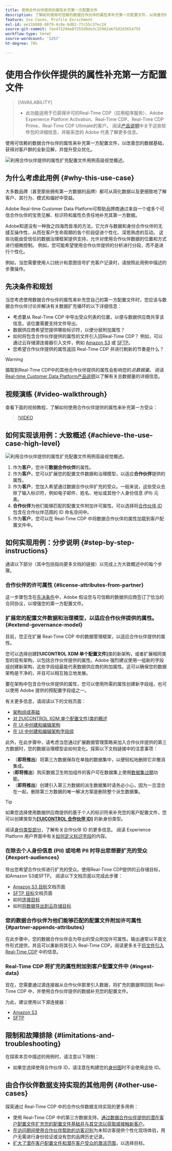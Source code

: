 ```yaml
---
title: 使用合作伙伴提供的属性补充第一方配置文件
description: 了解如何使用可信赖的数据合作伙伴的属性来补充第一方配置文件，以改善您的数据基础，获得对客户群的全新见解，并提升受众优化。
feature: Use Cases, Profile Enrichment
exl-id: ee21b988-88f9-4c8e-bd82-7fc55c37ec24
source-git-commit: 7ee472294e8f255d9de3c15982a6f5d2d3654755
workflow-type: tm+mt
source-wordcount: '1257'
ht-degree: 78%

---
```


# 使用合作伙伴提供的属性补充第一方配置文件

>[!AVAILABILITY]
>
>* 此功能适用于已获得许可的Real-Time CDP（应用程序服务）、Adobe Experience Platform Activation、Real-Time CDP、Real-Time CDP Prime、Real-Time CDP Ultimate的客户。 阅读[产品说明](https://helpx.adobe.com/cn/legal/product-descriptions.html)中关于这些软件包的详细信息，并联系您的 Adobe 代表了解更多信息。

使用可信赖的数据合作伙伴的属性来补充第一方配置文件，以改善您的数据基础，获得对客户群的全新见解，并提升受众优化。

![利用合作伙伴提供的属性扩充配置文件用例高级视觉概述。](/help/rtcdp/assets/partner-data/enrichment/enrichment-use-case-overview.png)

## 为什么考虑此用例 {#why-this-use-case}

大多数品牌（甚至那些拥有第一方数据的品牌）都可从简化数据以及更细致地了解客户、其行为、模式和偏好中受益。

Adobe Real-time Customer Data Platform可帮助品牌商通过来自一个或多个可信合作伙伴的宝贵见解、标识符和属性负责任地补充其第一方数据。

Adobe知道没有一种放之四海而皆准的方法，它允许与数据和身份合作伙伴的无缝互操作性，从而在客户生命周期的各个阶段促进个性化、深思熟虑的互动。 这些功能由受信任的数据治理框架提供支持，允许对使用合作伙伴数据的位置和方式进行细微控制。 例如，您可能希望使用合作伙伴提供的分析进行分段，而不是进行个性化。

例如，当您需要使用人口统计和意图信号扩充客户记录时，请按照此用例中描述的步骤操作。

## 先决条件和规划

当您考虑使用数据合作伙伴的属性来补充您自己的第一方配置文件时，您应该与数据合作伙伴讨论并解决有关数据扩充循环的以下详细信息：

* 考虑要从 Real-Time CDP 中导出受众列表的位置，以便与数据供应商共享该信息。该位置需要支持文件导出。
* 数据供应商希望您提供哪些标识符，以便分层附加属性？
* 如何将包含合作伙伴提供的属性的文件引入回Real-Time CDP？ 例如，可以通过云存储源连接器引入文件，例如 [Amazon S3](/help/sources/connectors/cloud-storage/s3.md) 或 [SFTP](/help/sources/connectors/cloud-storage/sftp.md)。
* 您希望合作伙伴提供的属性返回 Real-Time CDP 并进行刷新的节奏是什么？

>[!WARNING]
>
>摄取到Real-Time CDP中的其他合作伙伴提供的属性会影响您的&#x200B;*总数据量*。 阅读[Real-time Customer Data Platform产品说明](https://helpx.adobe.com/cn/legal/product-descriptions/real-time-customer-data-platform.html)以了解有关总数据量的详细信息。

## 视频演练 {#video-walkthrough}

查看下面的视频教程，了解如何使用合作伙伴提供的属性来补充第一方受众：

>[!VIDEO](https://video.tv.adobe.com/v/3452471/?learn=on&captions=chi_hans)

## 如何实现该用例：大致概述 {#achieve-the-use-case-high-level}

![利用合作伙伴提供的属性扩充配置文件用例高级视觉概述。](/help/rtcdp/assets/partner-data/enrichment/enrichment-use-case-steps.png)

1. 作为&#x200B;**客户**，您许可&#x200B;**数据合作伙伴**&#x200B;的属性。
2. 作为&#x200B;**客户**，您可以扩展您的配置文件数据和治理模型，以适应&#x200B;**合作伙伴**&#x200B;提供的属性。
3. 作为&#x200B;**客户**，您加入希望通过数据合作伙伴扩充的受众。一般来说，这些受众去除了输入标识符，例如电子邮件、姓名、地址或其他个人身份信息 (PII) 元素。
4. **合作伙伴**&#x200B;为他们能够匹配的配置文件附加许可属性。可以选择将[合作伙伴 ID ](/help/identity-service/features/namespaces.md)包含在合作伙伴范围的 ID 命名空间中。
5. 作为&#x200B;**客户**，您可以在 Real-Time CDP 中将数据合作伙伴的属性加载到客户配置文件中。

## 如何实现用例：分步说明 {#step-by-step-instructions}

通读以下部分（其中包括指向更多文档的链接）以完成上方大致概述中的每个步骤。

### 合作伙伴的许可属性 {#license-attributes-from-partner}

这一步骤包含在[先决条件](#prerequisites-and-planning)中，Adobe 假设您与可信赖的数据供应商签订了恰当的合同协议，以增强您的第一方配置文件。

### 扩展您的配置文件数据和治理模型，以适应合作伙伴提供的属性。 {#extend-governance-model}

目前，您正在扩展 Real-Time CDP 中的数据管理框架，以适应合作伙伴提供的属性。

您可以选择创建&#x200B;**[!UICONTROL XDM 单个配置文件]**&#x200B;类的新架构，或者扩展相同类型的现有架构，以包括合作伙伴提供的属性。Adobe 强烈建议使用一组新的字段组创建新架构，这些字段组最能代表数据供应商的附加属性。这可以确保您的数据架构是干净的，并且可以相互独立地发展。

要在架构中包含合作伙伴提供的属性，您可以使用所需的属性创建新字段组，也可以使用 Adobe 提供的预配置字段组之一。

有关更多信息，请阅读以下的文档页面：

* [架构组成基础](/help/xdm/schema/composition.md)
* [对 [!UICONTROL XDM 单个配置文件]类的概述](/help/xdm/classes/individual-profile.md)
* [在 UI 中创建和编辑架构](/help/xdm/ui/resources/schemas.md)
* [在 UI 中创建和编辑架构字段组](/help/xdm/ui/resources/field-groups.md)

<!--

Commenting out links for now
* [Create and edit schemas using the API](/help/xdm/api/schemas.md#create)
* [Update an existing schema to add field groups using the API](/help/xdm/api/schemas.md#patch)
* Link to new field group documentation page when it exists

-->

此外，在此步骤中，请考虑当您通过扩展数据管理策略来加入合作伙伴提供的第三方数据时，您的数据治理模型会如何变化。探索以下文档链接中的注意事项：

* （**即将推出**）将第三方数据保存在单独的数据集中，以便轻松地删除它并撤消集成。
* (**即将推出**）购买数据卫生附加组件的客户可在数据集上使用[数据集过期](/help/hygiene/ui/dataset-expiration.md)功能。
* （**即将推出**）创建引入第三方数据的派生数据集时请务必小心，因为一旦混合在一起，删除第三方数据的唯一解决方案是删除整个派生数据集。

>[!TIP]
>
>如果您选择使用数据供应商提供的基于个人的标识符来补充您的客户配置文件，您可以创建类型为&#x200B;**[[!UICONTROL 合作伙伴 ID]](/help/identity-service/features/namespaces.md)** 的新身份类型。
>
>阅读[身份类型部分](/help/identity-service/features/namespaces.md)，了解有关合作伙伴 ID 的更多信息。
>阅读 Experience Platform 用户界面中有关[如何定义标识字段](/help/xdm/ui/fields/identity.md)的内容。

### 在除去个人身份信息 (PII) 或哈希 PII 时导出您想要扩充的受众 {#export-audiences}

导出您希望合作伙伴进行扩充的受众。使用Real-Time CDP提供的云存储目标，如Amazon S3或SFTP。 阅读以下文档页面以完成此步骤：

* [Amazon S3 目标](/help/destinations/catalog/cloud-storage/amazon-s3.md)文档页面
* [SFTP 目标](/help/destinations/catalog/cloud-storage/sftp.md)文档页面
* 如何[连接目标](/help/destinations/ui/connect-destination.md)
* 如何[将数据导出到云存储目标](/help/destinations/ui/activate-batch-profile-destinations.md)

### 您的数据合作伙伴为他们能够匹配的配置文件附加许可属性 {#partner-appends-attributes}

在此步骤中，您的数据合作伙伴会为导出的受众附加许可属性。输出通常以平面文件形式提供，并且可以重新将其引入 Real-Time CDP。阅读更多关于[将文件引入 Real-Time CDP](/help/ingestion/tutorials/ingest-batch-data.md#upload-file) 中的信息。

### Real-Time CDP 将扩充的属性附加到客户配置文件中 {#ingest-data}

现在，您需要通过源连接器从合作伙伴那里引入数据，将扩充的数据带回到 Real-Time CDP 中，并使用合作伙伴提供的数据补充您的配置文件。

为此，建议使用以下源连接器：

* [Amazon S3](/help/sources/connectors/cloud-storage/s3.md)
* [SFTP](/help/sources/connectors/cloud-storage/sftp.md)

## 限制和故障排除 {#limitations-and-troubleshooting}

在探索本页中描述的用例时，请注意以下限制：

* 如果您选择使用合作伙伴 ID，请注意在构建您的[身份图](/help/identity-service/features/identity-graph-viewer.md)时不会使用这些 ID。

## 由合作伙伴数据支持实现的其他用例 {#other-use-cases}

探索通过 Real-Time CDP 中的合作伙伴数据支持实现的更多用例：

* 使用 Real-Time CDP 中的第三方数据支持，[通过数据合作伙伴提供的潜在客户配置文件扩充您的配置文件基础并与其交流以获取或接触新客户](/help/rtcdp/partner-data/prospecting.md)。
* [在访问期间使用合作伙伴帮助的访客识别](/help/rtcdp/partner-data/onsite-personalization.md)为未知访客提供个性化现场体验，用户无需进行身份验证或没有您的品牌历史记录。
* [扩大了潜在客户配置文件和潜在客户受众的激活范围](/help/destinations/ui/activate-prospect-audiences.md)，以选择目标。
